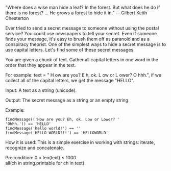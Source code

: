 "Where does a wise man hide a leaf? In the forest. But what does he do if there is no forest? ... He grows a forest to hide it in."
-- Gilbert Keith Chesterton

Ever tried to send a secret message to someone without using the postal service? You could use newspapers to tell your secret. Even if someone finds your message, it's easy to brush them off as paranoid and as a conspiracy theorist. One of the simplest ways to hide a secret message is to use capital letters. Let's find some of these secret messages.

You are given a chunk of text. Gather all capital letters in one word in the order that they appear in the text.

For example: text = " H ow are you? E h, ok. L ow or L ower? O hhh.", if we collect all of the capital letters, we get the message "HELLO".

Input: A text as a string (unicode).

Output: The secret message as a string or an empty string.

Example:
```
findMessage(('How are you? Eh, ok. Low or Lower? '
'Ohhh.')) == 'HELLO'
findMessage('hello world!') == ''
findMessage('HELLO WORLD!!!') == 'HELLOWORLD'
```
How it is used: This is a simple exercise in working with strings: iterate, recognize and concatenate.

Precondition: 0 < len(text) ≤ 1000  
all(ch in string.printable for ch in text) 